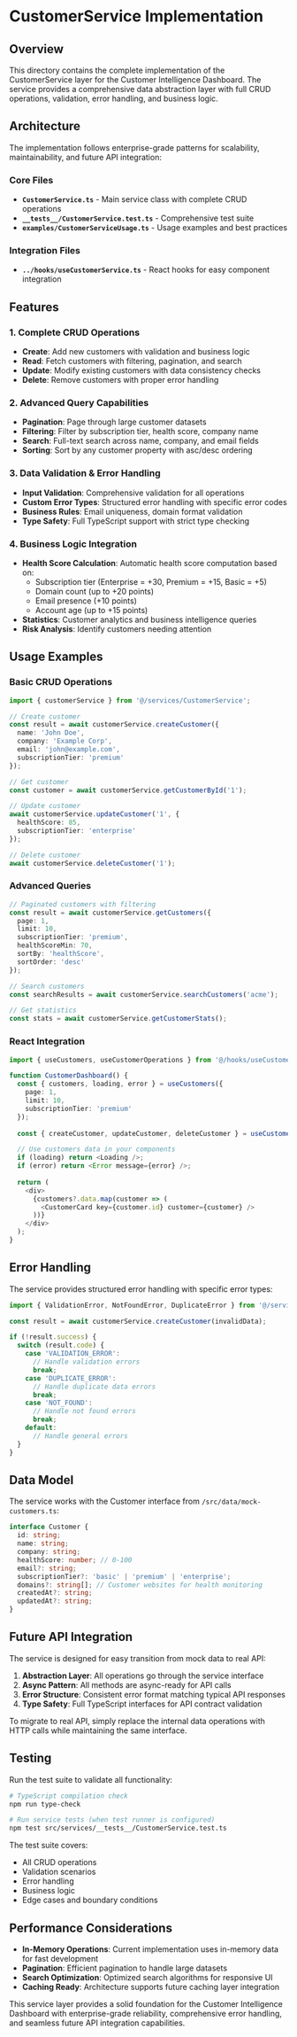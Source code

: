 # CustomerService Implementation

## Overview

This directory contains the complete implementation of the CustomerService layer for the Customer Intelligence Dashboard. The service provides a comprehensive data abstraction layer with full CRUD operations, validation, error handling, and business logic.

## Architecture

The implementation follows enterprise-grade patterns for scalability, maintainability, and future API integration:

### Core Files

- **`CustomerService.ts`** - Main service class with complete CRUD operations
- **`__tests__/CustomerService.test.ts`** - Comprehensive test suite
- **`examples/CustomerServiceUsage.ts`** - Usage examples and best practices

### Integration Files

- **`../hooks/useCustomerService.ts`** - React hooks for easy component integration

## Features

### 1. Complete CRUD Operations

- **Create**: Add new customers with validation and business logic
- **Read**: Fetch customers with filtering, pagination, and search
- **Update**: Modify existing customers with data consistency checks
- **Delete**: Remove customers with proper error handling

### 2. Advanced Query Capabilities

- **Pagination**: Page through large customer datasets
- **Filtering**: Filter by subscription tier, health score, company name
- **Search**: Full-text search across name, company, and email fields
- **Sorting**: Sort by any customer property with asc/desc ordering

### 3. Data Validation & Error Handling

- **Input Validation**: Comprehensive validation for all operations
- **Custom Error Types**: Structured error handling with specific error codes
- **Business Rules**: Email uniqueness, domain format validation
- **Type Safety**: Full TypeScript support with strict type checking

### 4. Business Logic Integration

- **Health Score Calculation**: Automatic health score computation based on:
  - Subscription tier (Enterprise = +30, Premium = +15, Basic = +5)
  - Domain count (up to +20 points)
  - Email presence (+10 points)  
  - Account age (up to +15 points)
- **Statistics**: Customer analytics and business intelligence queries
- **Risk Analysis**: Identify customers needing attention

## Usage Examples

### Basic CRUD Operations

```typescript
import { customerService } from '@/services/CustomerService';

// Create customer
const result = await customerService.createCustomer({
  name: 'John Doe',
  company: 'Example Corp',
  email: 'john@example.com',
  subscriptionTier: 'premium'
});

// Get customer
const customer = await customerService.getCustomerById('1');

// Update customer
await customerService.updateCustomer('1', {
  healthScore: 85,
  subscriptionTier: 'enterprise'
});

// Delete customer
await customerService.deleteCustomer('1');
```

### Advanced Queries

```typescript
// Paginated customers with filtering
const result = await customerService.getCustomers({
  page: 1,
  limit: 10,
  subscriptionTier: 'premium',
  healthScoreMin: 70,
  sortBy: 'healthScore',
  sortOrder: 'desc'
});

// Search customers
const searchResults = await customerService.searchCustomers('acme');

// Get statistics
const stats = await customerService.getCustomerStats();
```

### React Integration

```typescript
import { useCustomers, useCustomerOperations } from '@/hooks/useCustomerService';

function CustomerDashboard() {
  const { customers, loading, error } = useCustomers({ 
    page: 1, 
    limit: 10,
    subscriptionTier: 'premium' 
  });
  
  const { createCustomer, updateCustomer, deleteCustomer } = useCustomerOperations();

  // Use customers data in your components
  if (loading) return <Loading />;
  if (error) return <Error message={error} />;
  
  return (
    <div>
      {customers?.data.map(customer => (
        <CustomerCard key={customer.id} customer={customer} />
      ))}
    </div>
  );
}
```

## Error Handling

The service provides structured error handling with specific error types:

```typescript
import { ValidationError, NotFoundError, DuplicateError } from '@/services/CustomerService';

const result = await customerService.createCustomer(invalidData);

if (!result.success) {
  switch (result.code) {
    case 'VALIDATION_ERROR':
      // Handle validation errors
      break;
    case 'DUPLICATE_ERROR':
      // Handle duplicate data errors
      break;
    case 'NOT_FOUND':
      // Handle not found errors
      break;
    default:
      // Handle general errors
  }
}
```

## Data Model

The service works with the Customer interface from `/src/data/mock-customers.ts`:

```typescript
interface Customer {
  id: string;
  name: string;
  company: string;
  healthScore: number; // 0-100
  email?: string;
  subscriptionTier?: 'basic' | 'premium' | 'enterprise';
  domains?: string[]; // Customer websites for health monitoring
  createdAt?: string;
  updatedAt?: string;
}
```

## Future API Integration

The service is designed for easy transition from mock data to real API:

1. **Abstraction Layer**: All operations go through the service interface
2. **Async Pattern**: All methods are async-ready for API calls
3. **Error Structure**: Consistent error format matching typical API responses
4. **Type Safety**: Full TypeScript interfaces for API contract validation

To migrate to real API, simply replace the internal data operations with HTTP calls while maintaining the same interface.

## Testing

Run the test suite to validate all functionality:

```bash
# TypeScript compilation check
npm run type-check

# Run service tests (when test runner is configured)
npm test src/services/__tests__/CustomerService.test.ts
```

The test suite covers:
- All CRUD operations
- Validation scenarios
- Error handling
- Business logic
- Edge cases and boundary conditions

## Performance Considerations

- **In-Memory Operations**: Current implementation uses in-memory data for fast development
- **Pagination**: Efficient pagination to handle large datasets
- **Search Optimization**: Optimized search algorithms for responsive UI
- **Caching Ready**: Architecture supports future caching layer integration

This service layer provides a solid foundation for the Customer Intelligence Dashboard with enterprise-grade reliability, comprehensive error handling, and seamless future API integration capabilities.